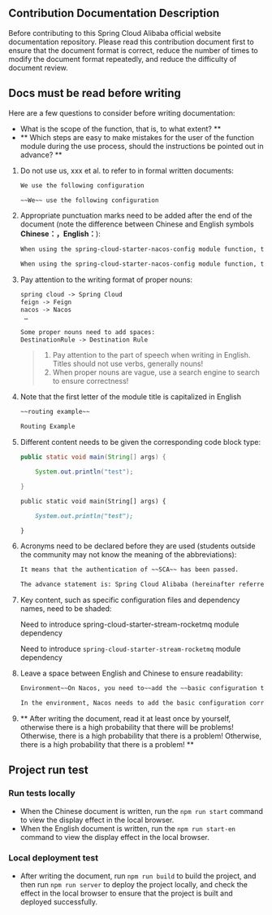 ## Contribution Documentation Description

Before contributing to this Spring Cloud Alibaba official website documentation repository. Please read this contribution document first to ensure that the document format is correct, reduce the number of times to modify the document format repeatedly, and reduce the difficulty of document review.

## Docs must be read before writing

Here are a few questions to consider before writing documentation:

- What is the scope of the function, that is, to what extent? \*\*
- ** Which steps are easy to make mistakes for the user of the function module during the use process, should the instructions be pointed out in advance?  **

1. Do not use us, xxx et al. to refer to in formal written documents:

   ```markdown
   We use the following configuration

   ~~We~~ use the following configuration
   ```

2. Appropriate punctuation marks need to be added after the end of the document (note the difference between Chinese and English symbols **Chinese：，English：**):

   ```markdown
   When using the spring-cloud-starter-nacos-config module function, the following configuration needs to be introduced in the project pom.xml file

   When using the spring-cloud-starter-nacos-config module function, the following configuration needs to be introduced in the project pom.xml file:
   ```

3. Pay attention to the writing format of proper nouns:

   ```markdown
   spring cloud -> Spring Cloud
   feign -> Feign
   nacos -> Nacos
    …

   Some proper nouns need to add spaces:
   DestinationRule -> Destination Rule
   ```

   > 1. Pay attention to the part of speech when writing in English. Titles should not use verbs, generally nouns!
   > 2. When proper nouns are vague, use a search engine to search to ensure correctness!

4. Note that the first letter of the module title is capitalized in English

   ```markdown
   ~~routing example~~

   Routing Example
   ```

5. Different content needs to be given the corresponding code block type:

   ```java
   public static void main(String[] args) {

       System.out.println("test");

   }
   ```

   ```markdown
   public static void main(String[] args) {

       System.out.println("test");

   }
   ```

6. Acronyms need to be declared before they are used (students outside the community may not know the meaning of the abbreviations):

   ```markdown
   It means that the authentication of ~~SCA~~ has been passed.

   The advance statement is: Spring Cloud Alibaba (hereinafter referred to as SCA)
   ```

7. Key content, such as specific configuration files and dependency names, need to be shaded:

   Need to introduce spring-cloud-starter-stream-rocketmq module dependency

   Need to introduce `spring-cloud-starter-stream-rocketmq` module dependency

8. Leave a space between English and Chinese to ensure readability:

   ```markdown
   Environment~~On Nacos, you need to~~add the ~~basic configuration that corresponds to the dataId

   In the environment, Nacos needs to add the basic configuration corresponding to dataId
   ```

9. ** After writing the document, read it at least once by yourself, otherwise there is a high probability that there will be problems! Otherwise, there is a high probability that there is a problem! Otherwise, there is a high probability that there is a problem!  **

## Project run test

### Run tests locally

- When the Chinese document is written, run the `npm run start` command to view the display effect in the local browser.
- When the English document is written, run the `npm run start-en` command to view the display effect in the local browser.

### Local deployment test

- After writing the document, run `npm run build` to build the project, and then run `npm run server` to deploy the project locally, and check the effect in the local browser to ensure that the project is built and deployed successfully.
